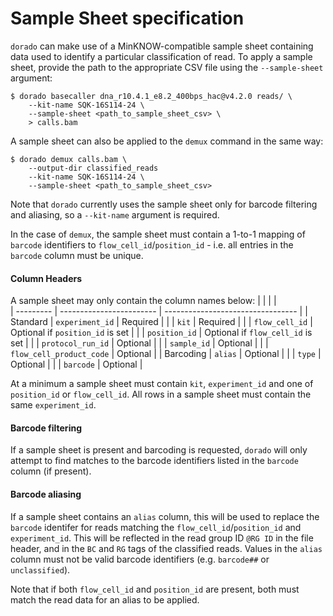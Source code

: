 # Sample Sheet specification

`dorado` can make use of a MinKNOW-compatible sample sheet containing data used to identify a particular classification of read. To apply a sample sheet, provide the path to the appropriate CSV file using the `--sample-sheet` argument:

```
$ dorado basecaller dna_r10.4.1_e8.2_400bps_hac@v4.2.0 reads/ \
    --kit-name SQK-16S114-24 \
    --sample-sheet <path_to_sample_sheet_csv> \ 
    > calls.bam
```

A sample sheet can also be applied to the `demux` command in the same way:
```
$ dorado demux calls.bam \
    --output-dir classified_reads
    --kit-name SQK-16S114-24 \
    --sample-sheet <path_to_sample_sheet_csv> 
```
Note that `dorado` currently uses the sample sheet only for barcode filtering and aliasing, so a `--kit-name` argument is required.

In the case of `demux`, the sample sheet must contain a 1-to-1 mapping of `barcode` identifiers to `flow_cell_id`/`position_id` - i.e. all entries in the `barcode` column must be unique.

#### Column Headers

A sample sheet may only contain the column names below:
|           |                          |                                   |  
| --------- | ------------------------ | --------------------------------- |
| Standard  | `experiment_id`          | Required                          |
|           | `kit`                    | Required                          |
|           | `flow_cell_id`           | Optional if `position_id` is set  |
|           | `position_id`            | Optional if `flow_cell_id` is set |
|           | `protocol_run_id`        | Optional                          |
|           | `sample_id`              | Optional                          |
|           | `flow_cell_product_code` | Optional                          |
| Barcoding | `alias`                  | Optional                          |
|           | `type`                   | Optional                          |
|           | `barcode`                | Optional                          |  

At a minimum a sample sheet must contain `kit`, `experiment_id` and one of `position_id` or `flow_cell_id`. All rows in a sample sheet must contain the same `experiment_id`.

#### Barcode filtering

If a sample sheet is present and barcoding is requested, `dorado` will only attempt to find matches to the barcode identifiers listed in the `barcode` column (if present).

#### Barcode aliasing

If a sample sheet contains an `alias` column, this will be used to replace the `barcode` identifer for reads matching the `flow_cell_id`/`position_id` and `experiment_id`. This will be reflected in the read group ID `@RG ID` in the file header, and in the `BC` and `RG` tags of the classified reads. Values in the `alias` column must not be valid barcode identifiers (e.g. `barcode##` or `unclassified`).

Note that if both `flow_cell_id` and `position_id` are present, both must match the read data for an alias to be applied.

